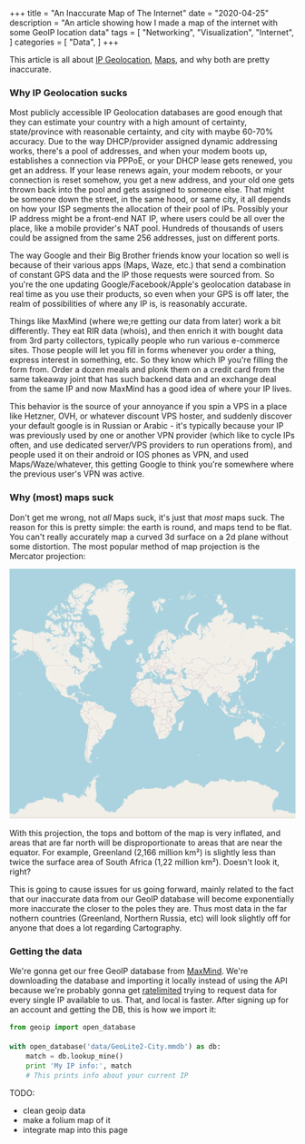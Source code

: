 +++
title = "An Inaccurate Map of The Internet"
date = "2020-04-25"
description = "An article showing how I made a map of the internet with some GeoIP location data"
tags = [
    "Networking",
    "Visualization",
    "Internet",
]
categories = [
    "Data",
]
+++

This article is all about [IP Geolocation](https://dev.maxmind.com/geoip/geoip2/geolite2/), [Maps](https://matplotlib.org/basemap/users/examples.html), and why both are pretty inaccurate.
<!--more-->

### Why IP Geolocation sucks

Most publicly accessible IP Geolocation databases are good enough that they can estimate your country with a high amount of certainty, state/province with reasonable certainty, and city with maybe 60-70% accuracy. Due to the way DHCP/provider assigned dynamic addressing works, there's a pool of addresses, and when your modem boots up, establishes a connection via PPPoE, or your DHCP lease gets renewed, you get an address. If your lease renews again, your modem reboots, or your connection is reset somehow, you get a new address, and your old one gets thrown back into the pool and gets assigned to someone else. That might be someone down the street, in the same hood, or same city, it all depends on how your ISP segments the allocation of their pool of IPs. Possibly your IP address might be a front-end NAT IP, where users could be all over the place, like a mobile provider's NAT pool. Hundreds of thousands of users could be assigned from the same 256 addresses, just on different ports.

The way Google and their Big Brother friends know your location so well is because of their various apps (Maps, Waze, etc.) that send a combination of constant GPS data and the IP those requests were sourced from. So you're the one updating Google/Facebook/Apple's geolocation database in real time as you use their products, so even when your GPS is off later, the realm of possibilities of where any IP is, is reasonably accurate.

Things like MaxMind (where we;re getting our data from later) work a bit differently. They eat RIR data (whois), and then enrich it with bought data from 3rd party collectors, typically people who run various e-commerce sites. Those people will let you fill in forms whenever you order a thing, express interest in something, etc. So they know which IP you're filling the form from. Order a dozen meals and plonk them on a credit card from the same takeaway joint that has such backend data and an exchange deal from the same IP and now MaxMind has a good idea of where your IP lives.

This behavior is the source of your annoyance if you spin a VPS in a place like Hetzner, OVH, or whatever discount VPS hoster, and suddenly discover your default google is in Russian or Arabic - it's typically because your IP was previously used by one or another VPN provider (which like to cycle IPs often, and use dedicated server/VPS providers to run operations from), and people used it on their android or IOS phones as VPN, and used Maps/Waze/whatever, this getting Google to think you're somewhere where the previous user's VPN was active.

### Why (most) maps suck

Don't get me wrong, not _all_ Maps suck, it's just that _most_ maps suck. The reason for this is pretty simple: the earth is round, and maps tend to be flat. You can't really accurately map a curved 3d surface on a 2d plane without some distortion. The most popular method of map projection is the Mercator projection:

![Mercator Projection](/static/mercator_projection.png)

With this projection, the tops and bottom of the map is very inflated, and areas that are far north will be disproportionate to areas that are near the equator. For example, Greenland (2,166 million km²) is slightly less than twice the surface area of South Africa (1,22 million km²). Doesn't look it, right?

This is going to cause issues for us going forward, mainly related to the fact that our inaccurate data from our GeoIP database will become exponentially more inaccurate the closer to the poles they are. Thus most data in the far nothern countries (Greenland, Northern Russia, etc) will look slightly off for anyone that does a lot regarding Cartography.

### Getting the data

We're gonna get our free GeoIP database from  [MaxMind](https://dev.maxmind.com/geoip/geoip2/geolite2/). We're downloading the database and importing it locally instead of using the API because we're probably gonna get [ratelimited](https://developer.mozilla.org/en-US/docs/Web/HTTP/Status/429) trying to request data for every single IP available to us. That, and local is faster. After signing up for an account and getting the DB, this is how we import it:

```python
from geoip import open_database

with open_database('data/GeoLite2-City.mmdb') as db:
    match = db.lookup_mine()
    print 'My IP info:', match
    # This prints info about your current IP
```

TODO:
- clean geoip data
- make a folium map of it
- integrate map into this page